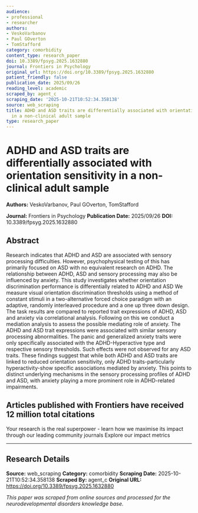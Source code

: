 ```yaml
---
audience:
- professional
- researcher
authors:
- VeskoVarbanov
- Paul GOverton
- TomStafford
category: comorbidity
content_type: research_paper
doi: 10.3389/fpsyg.2025.1632880
journal: Frontiers in Psychology
original_url: https://doi.org/10.3389/fpsyg.2025.1632880
patient_friendly: false
publication_date: 2025/09/26
reading_level: academic
scraped_by: agent_c
scraping_date: '2025-10-21T10:52:34.358138'
source: web_scraping
title: ADHD and ASD traits are differentially associated with orientation sensitivity
  in a non-clinical adult sample
type: research_paper
---
```

# ADHD and ASD traits are differentially associated with orientation sensitivity in a non-clinical adult sample

**Authors:** VeskoVarbanov, Paul GOverton, TomStafford

**Journal:** Frontiers in Psychology
**Publication Date:** 2025/09/26
**DOI:** 10.3389/fpsyg.2025.1632880

## Abstract

Research indicates that ADHD and ASD are associated with sensory processing difficulties. However, psychophysical testing of this has primarily focused on ASD with no equivalent research on ADHD. The relationship between ADHD, ASD and sensory processing may also be influenced by anxiety. This study investigates whether orientation discrimination performance is differentially related to ADHD and ASD 
We measure visual orientation discrimination thresholds using a method of constant stimuli in a two-alternative forced choice paradigm with an adaptive, randomly interleaved procedure and a one up three down design. The task results are compared to reported trait expressions of ADHD, ASD and anxiety via correlational analysis. Following on this we conduct a mediation analysis to assess the possible mediating role of anxiety.
The ADHD and ASD trait expressions were associated with similar sensory processing abnormalities. The panic and generalized anxiety traits were only specifically associated with the ADHD-Hyperactive type and respective sensory thresholds. Such effects were not observed for any ASD traits.
These findings suggest that while both ADHD and ASD traits are linked to reduced orientation sensitivity, only ADHD traits-particularly hyperactivity-show specific associations mediated by anxiety. This points to distinct underlying mechanisms in the sensory processing profiles of ADHD and ASD, with anxiety playing a more prominent role in ADHD-related impairments.

## Articles published with Frontiers have received 12 million total citations

Your research is the real superpower - learn how we maximise its impact through our leading community journals
Explore our impact metrics

---

## Research Details

**Source:** web_scraping
**Category:** comorbidity
**Scraping Date:** 2025-10-21T10:52:34.358138
**Scraped By:** agent_c
**Original URL:** https://doi.org/10.3389/fpsyg.2025.1632880

*This paper was scraped from online sources and processed for the neurodevelopmental disorders knowledge base.*